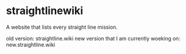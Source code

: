 # straightlinewiki
A website that lists every straight line mission.

old version: straightline.wiki
new version that I am currently woeking on: new.straightline.wiki
